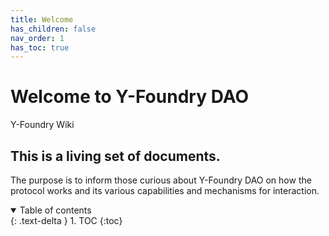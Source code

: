 ```yaml
---
title: Welcome
has_children: false
nav_order: 1
has_toc: true
---
```


# Welcome to Y-Foundry DAO

Y-Foundry Wiki

## This is a living set of documents.  

The purpose is to inform those curious about Y-Foundry DAO on how the protocol works and its various capabilities and mechanisms for interaction.

<details open markdown="block">
  <summary>
    Table of contents
  </summary>
  {: .text-delta }
1. TOC
{:toc}
</details>

